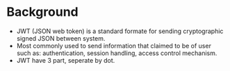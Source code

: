 # Background
- JWT (JSON web token) is a standard formate for sending cryptographic signed JSON between system.
- Most commonly used to send information that claimed to be of user such as: authentication, session handling, access control mechanism.
- JWT have 3 part, seperate by dot. 
